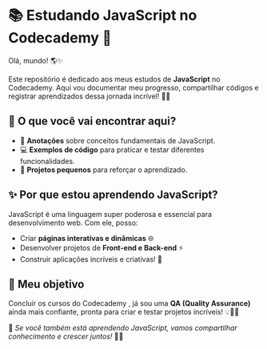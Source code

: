 
# 📚 Estudando JavaScript no Codecademy 🚀

Olá, mundo! 🌎✨

Este repositório é dedicado aos meus estudos de **JavaScript** no Codecademy. Aqui vou documentar meu progresso, compartilhar códigos e registrar aprendizados dessa jornada incrível! 🎯📖

## 📝 O que você vai encontrar aqui?
- 📌 **Anotações** sobre conceitos fundamentais de JavaScript.
- 💻 **Exemplos de código** para praticar e testar diferentes funcionalidades.
- 🎯 **Projetos pequenos** para reforçar o aprendizado.

## ✨ Por que estou aprendendo JavaScript?
JavaScript é uma linguagem super poderosa e essencial para desenvolvimento web. Com ele, posso:
- Criar **páginas interativas e dinâmicas** 🌐
- Desenvolver projetos de **Front-end e Back-end** ⚡
- Construir aplicações incríveis e criativas! 🎨

## 🚀 Meu objetivo
Concluir os cursos do Codecademy , já sou uma **QA (Quality Assurance)** ainda mais confiante, pronta para criar e testar projetos incríveis! 💡👩‍💻

📌 _Se você também está aprendendo JavaScript, vamos compartilhar conhecimento e crescer juntos!_ 💜😊

